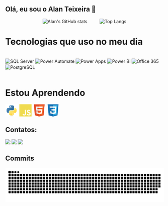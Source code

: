 ## Olá, eu sou o Alan Teixeira 👋

<!--
- 🔭 I’m currently working on ...
- 🌱 I’m currently learning ...
- 👯 I’m looking to collaborate on ...
- 🤔 I’m looking for help with ...
- 💬 Ask me about ...
- 📫 How to reach me: ...
- 😄 Pronouns: ...
- ⚡ Fun fact: ...
-->
<div style="text-align: center;" align="center">

![Alan's GitHub stats](https://github-readme-stats.vercel.app/api?username=eualanteixeira&show_icons=true&theme=dracula)&nbsp;&nbsp;&nbsp;&nbsp;&nbsp;&nbsp;&nbsp;&nbsp;&nbsp;&nbsp;![Top Langs](https://github-readme-stats.vercel.app/api/top-langs/?username=eualanteixeira&layout=compact&theme=dracula)
</div>

# Tecnologias que uso no meu dia
<div style="display: inline_block"><br>
 <img align="center" alt="SQL Server" height="40" width="40" src="https://cdn.jsdelivr.net/gh/devicons/devicon@latest/icons/microsoftsqlserver/microsoftsqlserver-original.svg">
  <img align="center" alt="Power Automate" height="40" width="40" src="https://img.icons8.com/?&id=kTTt25v6Drpd&format=png&color=000000">
  <img align="center" alt="Power Apps" height="40" width="40" src="https://img.icons8.com/?&id=jXuZmZPUKCPS&format=png&color=000000">
  <img align="center" alt="Power BI" height="40" width="40" src="https://img.icons8.com/?&id=Ny0t2MYrJ70p&format=png&color=000000">
  <img align="center" alt="Office 365" height="40" width="40" src="https://img.icons8.com/?size=100&id=37619&format=png&color=000000">
  <img align="center" alt="PostgreSQL" height="40" width="40" src="https://cdn.jsdelivr.net/gh/devicons/devicon@latest/icons/postgresql/postgresql-original.svg">
</div>

<div style="display: inline_block"><br>

  # Estou Aprendendo
  <img align="center" alt="Python" height="40" width="40" src="https://raw.githubusercontent.com/devicons/devicon/master/icons/python/python-original.svg">
  <img align="center" alt="Js" height="40" width="40" src="https://raw.githubusercontent.com/devicons/devicon/master/icons/javascript/javascript-plain.svg">
  <img align="center" alt="HTML" height="40" width="40" src="https://raw.githubusercontent.com/devicons/devicon/master/icons/html5/html5-original.svg">
  <img align="center" alt="CSS" height="40" width="40" src="https://raw.githubusercontent.com/devicons/devicon/master/icons/css3/css3-original.svg">
  
  </div>


  ## Contatos:
 
<div> 
<a href="https://www.linkedin.com/in/eualanteixeira" target="_blank"><img src="https://img.shields.io/badge/-LinkedIn-%230077B5?style=for-the-badge&logo=linkedin&logoColor=white" target="_blank"></a> 
<a href="https://discord.gg/eualanteixeira" target="_blank"><img src="https://img.shields.io/badge/Discord-7289DA?style=for-the-badge&logo=discord&logoColor=white" target="_blank"></a> 
<a href = "mailto:eualanteixeira@gmail.com"><img src="https://img.shields.io/badge/-Gmail-%23333?style=for-the-badge&logo=gmail&logoColor=white" target="_blank"></a>

 ## Commits

<picture align="center">
  <source media="(prefers-color-scheme: dark)" srcset="https://raw.githubusercontent.com/eualanteixeira/eualanteixeira/output/github-contribution-grid-snake-dark.svg">
  <source media="(prefers-color-scheme: light)" srcset="https://raw.githubusercontent.com/eualanteixeira/eualanteixeira/output/github-contribution-grid-snake-dark.svg">
  <img align="center" alt="github contribution grid snake animation" src="https://raw.githubusercontent.com/eualanteixeira/eualanteixeira/output/github-contribution-grid-snake.svg">
</picture>
</div>
